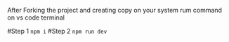 After Forking the project and creating copy on your system rum command on vs code terminal

#Step 1
``
npm i
``
#Step 2
``
npm run dev
``
